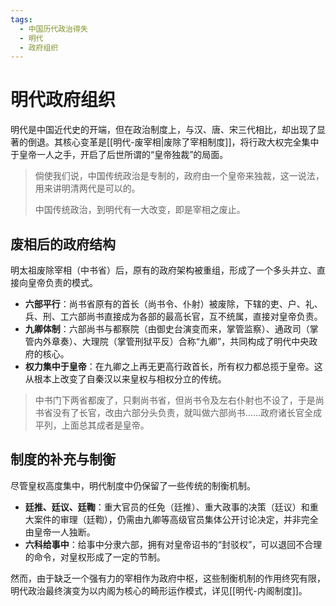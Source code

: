 ```yaml
---
tags:
  - 中国历代政治得失
  - 明代
  - 政府组织
---
```


# 明代政府组织

明代是中国近代史的开端，但在政治制度上，与汉、唐、宋三代相比，却出现了显著的倒退。其核心变革是[[明代-废宰相|废除了宰相制度]]，将行政大权完全集中于皇帝一人之手，开启了后世所谓的“皇帝独裁”的局面。

> 倘使我们说，中国传统政治是专制的，政府由一个皇帝来独裁，这一说法，用来讲明清两代是可以的。
> 
> 中国传统政治，到明代有一大改变，即是宰相之废止。

## 废相后的政府结构

明太祖废除宰相（中书省）后，原有的政府架构被重组，形成了一个多头并立、直接向皇帝负责的模式。

- **六部平行**：尚书省原有的首长（尚书令、仆射）被废除，下辖的吏、户、礼、兵、刑、工六部尚书直接成为各部的最高长官，互不统属，直接对皇帝负责。
- **九卿体制**：六部尚书与都察院（由御史台演变而来，掌管监察）、通政司（掌管内外章奏）、大理院（掌管刑狱平反）合称“九卿”，共同构成了明代中央政府的核心。
- **权力集中于皇帝**：在九卿之上再无更高行政首长，所有权力都总揽于皇帝。这从根本上改变了自秦汉以来皇权与相权分立的传统。

> 中书门下两省都废了，只剩尚书省，但尚书令及左右仆射也不设了，于是尚书省没有了长官，改由六部分头负责，就叫做六部尚书……政府诸长官全成平列，上面总其成者是皇帝。

## 制度的补充与制衡

尽管皇权高度集中，明代制度中仍保留了一些传统的制衡机制。

- **廷推、廷议、廷鞫**：重大官员的任免（廷推）、重大政事的决策（廷议）和重大案件的审理（廷鞫），仍需由九卿等高级官员集体公开讨论决定，并非完全由皇帝一人独断。
- **六科给事中**：给事中分隶六部，拥有对皇帝诏书的“封驳权”，可以退回不合理的命令，对皇权形成了一定的节制。

然而，由于缺乏一个强有力的宰相作为政府中枢，这些制衡机制的作用终究有限，明代政治最终演变为以内阁为核心的畸形运作模式，详见[[明代-内阁制度]]。
